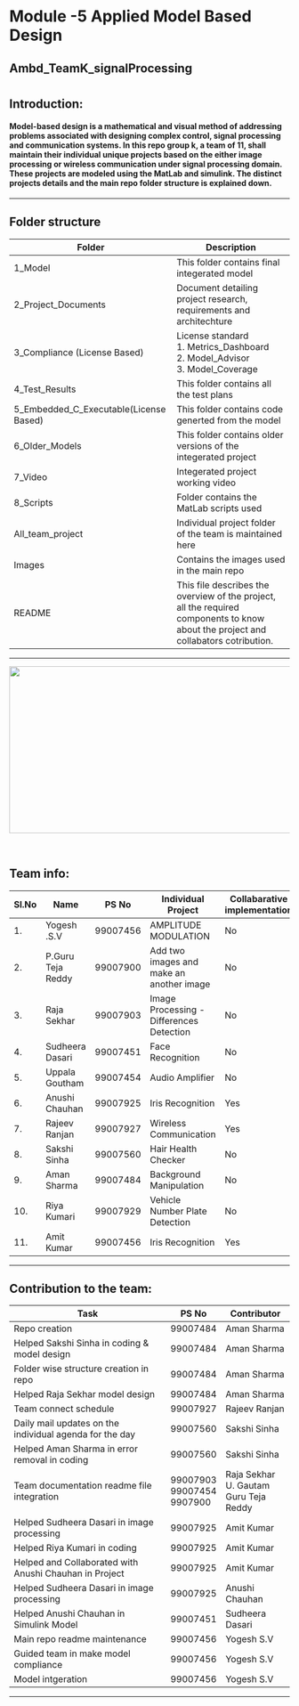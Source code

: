 # Module -5 Applied Model Based Design
## Ambd_TeamK_signalProcessing

#
## Introduction: ##
#### Model-based design is a mathematical and visual method of addressing problems associated with designing complex control, signal processing and communication systems. In this repo group k, a team of 11, shall maintain their individual unique projects based on the either image processing or wireless communication under signal processing domain. These projects are modeled using the MatLab and simulink. The distinct projects details and the main repo folder structure is explained down.  ####
-------------------------------------------------------------------
## Folder structure ##
| Folder | Description|
| --- | --- |
|1_Model | This folder contains final integerated model |
| 2_Project_Documents | Document detailing project research, requirements and architechture|
| 3_Compliance (License Based) | License standard <br>1. Metrics_Dashboard <br>2. Model_Advisor <br>3. Model_Coverage  |
| 4_Test_Results| This folder contains all the test plans |
| 5_Embedded_C_Executable(License Based) | This folder contains code generted from the model |
| 6_Older_Models | This folder contains older versions of the integerated project  |
| 7_Video | Integerated project working video |
| 8_Scripts | Folder contains the MatLab scripts used |
| All_team_project | Individual project folder of the team is maintained here |
| Images | Contains the images used in the main repo |
| README| This file describes the overview of the project, all the required components to know about the project and collabators cotribution. |


---------------------------------------------------------------------------------
<p align="center">
  <img width = 720 height= 300 src="https://github.com/katana7436/AMBD_TeamK_signalProcessing/blob/b7a2588d76a611ef5f394f4b72a1f84884c5aa5e/Images/teamwork-quotes.png">
</p> <br>

## Team info:

|Sl.No|     Name         |PS No      | Individual Project                              | Collabarative implementation | Collabarator     |           
| --- | ---------------- | :-------: | ---------------------------------------------- | ----------------------------- | ---------------- | 
| 1. | Yogesh .S.V       | 99007456 | AMPLITUDE MODULATION                             |            No                | Individual       |                      
| 2. | P.Guru Teja Reddy | 99007900 | Add two images and make an another image         |   No                         |  Individual      | 
| 3. | Raja Sekhar       | 99007903 | Image Processing - Differences Detection         |   No                         |  Individual      | 
| 4. | Sudheera Dasari   | 99007451 | Face Recognition                                 |   No                         |  Individual      | 
| 5. | Uppala Goutham    | 99007454 | Audio Amplifier                                  |   No                         |  Individual      | 
| 6. | Anushi Chauhan    | 99007925 | Iris Recognition                                 |   Yes                        |  Amit            | 
| 7. | Rajeev Ranjan     | 99007927 | Wireless Communication                           |   Yes                        | Yogesh .S.V      |
| 8. | Sakshi Sinha      | 99007560 | Hair Health Checker                              |   No                         |  Individual      |             
| 9. | Aman Sharma       | 99007484 | Background Manipulation                          |   No                         |  Individual      | 
| 10. | Riya Kumari      | 99007929 | Vehicle Number Plate Detection                   |No                            | Individual       | 
| 11. | Amit Kumar       | 99007456 | Iris Recognition                                 |Yes                           | Anushi Chauha    | 
--------------------------------------------------------------------
## Contribution to the team: ##
|           Task          |PS No     |                Contributor             |       
| ----------------------- | -------- | ------------------------------------------- | 
| Repo creation           | 99007484 | Aman Sharma |
| Helped Sakshi Sinha in coding & model design | 99007484  | Aman Sharma |
| Folder wise structure creation in repo  |99007484  | Aman Sharma |
| Helped Raja Sekhar model design | 99007484  | Aman Sharma |
| Team connect schedule   | 99007927 | Rajeev Ranjan                               |     
| Daily mail updates on the <br> individual agenda for the day | 99007560 | Sakshi Sinha | 
| Helped Aman Sharma in error removal in coding  | 99007560 | Sakshi Sinha | 
| Team documentation readme file integration | 99007903 <br> 99007454 <br> 9907900 |Raja Sekhar <br> U. Gautam <br> Guru Teja Reddy | 
| Helped Sudheera Dasari in image processing | 99007925 | Amit Kumar |
| Helped Riya Kumari in coding | 99007925 | Amit Kumar |
| Helped and Collaborated with Anushi Chauhan in Project| 99007925 | Amit Kumar |
| Helped Sudheera Dasari in image processing | 99007925 | Anushi Chauhan |
| Helped Anushi Chauhan in Simulink Model | 99007451 | Sudheera Dasari |
| Main repo readme maintenance | 99007456 | Yogesh S.V | 
| Guided team in make model compliance | 99007456 | Yogesh S.V | 
| Model intgeration | 99007456 | Yogesh S.V | 
-----------------------------------------------------------------------------------------------------------------------------------------------------------------------

